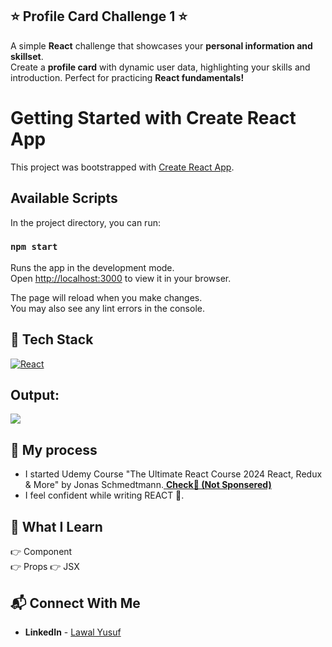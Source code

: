## ⭐ Profile Card Challenge 1  ⭐

A simple **React** challenge that showcases your **personal information and skillset**.<br> 
Create a **profile card** with dynamic user data, highlighting your skills and introduction. Perfect for practicing **React fundamentals!**

# Getting Started with Create React App

This project was bootstrapped with [Create React App](https://github.com/facebook/create-react-app).

## Available Scripts

In the project directory, you can run:

### `npm start`

Runs the app in the development mode.\
Open [http://localhost:3000](http://localhost:3000) to view it in your browser.

The page will reload when you make changes.\
You may also see any lint errors in the console.

## 📌 Tech Stack
[![React](https://img.shields.io/badge/react%20-%2361DAFB.svg?&style=for-the-badge&logo=react&logoColor=white)](https://github.com/RushikeshGandhmal)
<br>

## Output:

![](/profile-card/public/yusuf-profile-card.png)

## 📌 My process

- I started Udemy Course "The Ultimate React Course 2024 React, Redux & More" by Jonas Schmedtmann.<a href="" target="_blank"> **Check🚀 (Not Sponsered)**</a>
- I feel confident while writing REACT 👊.

## 📌 What I Learn

👉 Component  
👉 Props
👉 JSX


## 📬 Connect With Me

- **LinkedIn** - [Lawal Yusuf](https://www.linkedin.com/in/lawal-owolabi-yusuf-04976b143)
